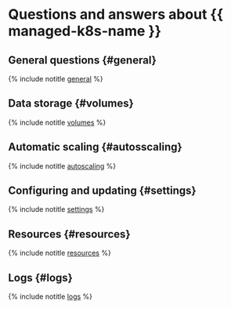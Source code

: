 # Questions and answers about {{ managed-k8s-name }}

## General questions {#general}

{% include notitle [general](../../_qa/managed-kubernetes/general.md) %}

## Data storage {#volumes}

{% include notitle [volumes](../../_qa/managed-kubernetes/volumes.md) %}

## Automatic scaling {#autosscaling}

{% include notitle [autoscaling](../../_qa/managed-kubernetes/cluster-autoscaler.md) %}

## Configuring and updating {#settings}

{% include notitle [settings](../../_qa/managed-kubernetes/settings.md) %}

## Resources {#resources}

{% include notitle [resources](../../_qa/managed-kubernetes/resources.md) %}

## Logs {#logs}

{% include notitle [logs](../../_qa/managed-kubernetes/logs.md) %}